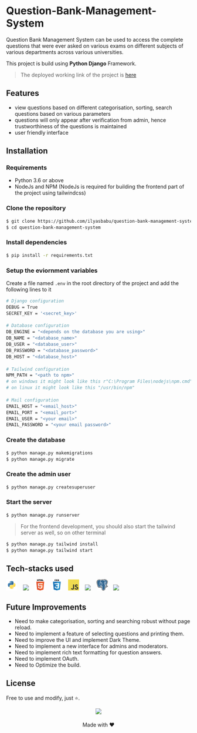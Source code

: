# Question-Bank-Management-System

Question Bank Management System can be used to access the complete questions that were ever asked on various exams on different subjects of various departments across various universities.

This project is build using **Python Django** Framework.

> The deployed working link of the project is [here](https://questionbank.kripaelectrolysis.com/)

## Features

- view questions based on different categorisation, sorting, search questions based on various parameters
- questions will only appear after verification from admin, hence trustworthiness of the questions is maintained
- user friendly interface

## Installation

### Requirements
- Python 3.6 or above
- NodeJs and NPM (NodeJs is required for building the frontend part of the project using tailwindcss)

### Clone the repository
```bash
$ git clone https://github.com/ilyasbabu/question-bank-management-system.git
$ cd question-bank-management-system
```

### Install dependencies
```bash
$ pip install -r requirements.txt
```

### Setup the eviornment variables

Create a file named `.env` in the root directory of the project and add the following lines to it

```bash
# Django configuration
DEBUG = True
SECRET_KEY = '<secret_key>'

# Database configuration
DB_ENGINE = "<depends on the database you are using>"
DB_NAME = "<database_name>"
DB_USER = "<database_user>"
DB_PASSWORD = "<database_password>"
DB_HOST = "<database_host>"

# Tailwind configuration
NPM_PATH = "<path to npm>"
# on windows it might look like this r"C:\Program Files\nodejs\npm.cmd"
# on linux it might look like this "/usr/bin/npm"

# Mail configuration
EMAIL_HOST = "<email_host>"
EMAIL_PORT = "<email_port>"
EMAIL_USER = "<your email>"
EMAIL_PASSWORD = "<your email password>"
```

### Create the database

```bash
$ python manage.py makemigrations
$ python manage.py migrate
```

### Create the admin user

```bash
$ python manage.py createsuperuser
```

### Start the server

```bash
$ python manage.py runserver
```

> For the frontend development, you should also start the tailwind server as well, so on other terminal

```bash
$ python manage.py tailwind install
$ python manage.py tailwind start
``` 


## Tech-stacks used

[<code><img height="30" src="https://raw.githubusercontent.com/github/explore/80688e429a7d4ef2fca1e82350fe8e3517d3494d/topics/python/python.png"></code>](https://www.python.org/)
&nbsp;&nbsp;
[<code><img height="30" src="https://avatars.githubusercontent.com/u/27804?s=200&v=4"></code>](https://www.djangoproject.com/) 
&nbsp;&nbsp;
[<code><img height="30" src="https://raw.githubusercontent.com/github/explore/80688e429a7d4ef2fca1e82350fe8e3517d3494d/topics/html/html.png"></code>](https://developer.mozilla.org/en-US/docs/Web/HTML) 
&nbsp;&nbsp;
[<code><img height="30" src="https://raw.githubusercontent.com/github/explore/80688e429a7d4ef2fca1e82350fe8e3517d3494d/topics/css/css.png"></code>](https://developer.mozilla.org/en-US/docs/Web/CSS)
&nbsp;&nbsp;
[<code><img height="30" src="https://raw.githubusercontent.com/github/explore/80688e429a7d4ef2fca1e82350fe8e3517d3494d/topics/javascript/javascript.png"></code>](https://developer.mozilla.org/en-US/docs/Web/JavaScript) 
&nbsp;&nbsp;
[<code><img height="30" src="https://cdn3.iconfinder.com/data/icons/social-media-2169/24/social_media_social_media_logo_git-512.png"></code>](https://git-scm.com/downloads)
&nbsp;&nbsp;
[<code><img height="30" src="https://raw.githubusercontent.com/github/explore/80688e429a7d4ef2fca1e82350fe8e3517d3494d/topics/postgresql/postgresql.png"></code>](https://www.postgresql.org/) 
&nbsp;&nbsp;
[<code><img height="30" src="https://avatars.githubusercontent.com/u/67109815?s=200&v=4"></code>](https://tailwindcss.com/) 
&nbsp;&nbsp;

## Future Improvements

- Need to make categorisation, sorting and searching robust without page reload.
- Need to implement a feature of selecting questions and printing them.
- Need to improve the UI and implement Dark Theme.
- Need to implement a new interface for admins and moderators.
- Need to implement rich text formatting for question answers.
- Need to implement OAuth.
- Need to Optimize the build.

## License

Free to use and modify, just ⭐.

<p align="center">
 <img src="https://c.tenor.com/Ew3ZGdPEOTcAAAAd/remus-lupin.gif" /> </br></br> 
 <span> Made with ❤ </span>      
</p>